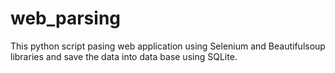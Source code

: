 # web_parsing

This python script pasing web application using Selenium and Beautifulsoup libraries and save the data into data base using SQLite.
